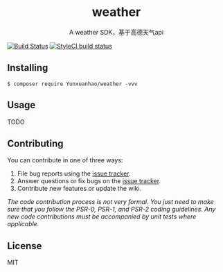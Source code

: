 <h1 align="center"> weather </h1>

<p align="center"> A weather SDK，基于高德天气api</p>

[![Build Status](https://travis-ci.org/yunxuanhao/weather.svg?branch=master)](https://travis-ci.org/yunxuanhao/weather)
[![StyleCI build status](https://github.styleci.io/repos/147484191/shield)](https://github.styleci.io/repos/147484191)


## Installing

```shell
$ composer require Yunxuanhao/weather -vvv
```

## Usage

TODO

## Contributing

You can contribute in one of three ways:

1. File bug reports using the [issue tracker](https://github.com/Yunxuanhao/weather/issues).
2. Answer questions or fix bugs on the [issue tracker](https://github.com/Yunxuanhao/weather/issues).
3. Contribute new features or update the wiki.

_The code contribution process is not very formal. You just need to make sure that you follow the PSR-0, PSR-1, and PSR-2 coding guidelines. Any new code contributions must be accompanied by unit tests where applicable._

## License

MIT